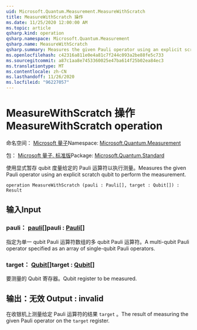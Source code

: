 ```yaml
---
uid: Microsoft.Quantum.Measurement.MeasureWithScratch
title: MeasureWithScratch 操作
ms.date: 11/25/2020 12:00:00 AM
ms.topic: article
qsharp.kind: operation
qsharp.namespace: Microsoft.Quantum.Measurement
qsharp.name: MeasureWithScratch
qsharp.summary: Measures the given Pauli operator using an explicit scratch qubit to perform the measurement.
ms.openlocfilehash: c42316a811e0e4a81c7f244c093a2be88fe5c733
ms.sourcegitcommit: a87c1aa8e7453360025e47ba614f25b02ea84ec3
ms.translationtype: MT
ms.contentlocale: zh-CN
ms.lasthandoff: 11/26/2020
ms.locfileid: "96227057"
---
```

# <a name="measurewithscratch-operation"></a><span data-ttu-id="1317c-102">MeasureWithScratch 操作</span><span class="sxs-lookup"><span data-stu-id="1317c-102">MeasureWithScratch operation</span></span>

<span data-ttu-id="1317c-103">命名空间： [Microsoft 量子](xref:Microsoft.Quantum.Measurement)</span><span class="sxs-lookup"><span data-stu-id="1317c-103">Namespace: [Microsoft.Quantum.Measurement](xref:Microsoft.Quantum.Measurement)</span></span>

<span data-ttu-id="1317c-104">包： [Microsoft 量子. 标准版](https://nuget.org/packages/Microsoft.Quantum.Standard)</span><span class="sxs-lookup"><span data-stu-id="1317c-104">Package: [Microsoft.Quantum.Standard](https://nuget.org/packages/Microsoft.Quantum.Standard)</span></span>


<span data-ttu-id="1317c-105">使用显式暂存 qubit 度量给定的 Pauli 运算符以执行测量。</span><span class="sxs-lookup"><span data-stu-id="1317c-105">Measures the given Pauli operator using an explicit scratch qubit to perform the measurement.</span></span>

```qsharp
operation MeasureWithScratch (pauli : Pauli[], target : Qubit[]) : Result
```


## <a name="input"></a><span data-ttu-id="1317c-106">输入</span><span class="sxs-lookup"><span data-stu-id="1317c-106">Input</span></span>

### <a name="pauli--pauli"></a><span data-ttu-id="1317c-107">pauli： [pauli](xref:microsoft.quantum.lang-ref.pauli)[]</span><span class="sxs-lookup"><span data-stu-id="1317c-107">pauli : [Pauli](xref:microsoft.quantum.lang-ref.pauli)[]</span></span>

<span data-ttu-id="1317c-108">指定为单一 qubit Pauli 运算符数组的多 qubit Pauli 运算符。</span><span class="sxs-lookup"><span data-stu-id="1317c-108">A multi-qubit Pauli operator specified as an array of single-qubit Pauli operators.</span></span>


### <a name="target--qubit"></a><span data-ttu-id="1317c-109">target： [Qubit](xref:microsoft.quantum.lang-ref.qubit)[]</span><span class="sxs-lookup"><span data-stu-id="1317c-109">target : [Qubit](xref:microsoft.quantum.lang-ref.qubit)[]</span></span>

<span data-ttu-id="1317c-110">要测量的 Qubit 寄存器。</span><span class="sxs-lookup"><span data-stu-id="1317c-110">Qubit register to be measured.</span></span>



## <a name="output--__invalidresult__"></a><span data-ttu-id="1317c-111">输出：__无效 <Result>__</span><span class="sxs-lookup"><span data-stu-id="1317c-111">Output : __invalid<Result>__</span></span>

<span data-ttu-id="1317c-112">在收银机上测量给定 Pauli 运算符的结果 `target` 。</span><span class="sxs-lookup"><span data-stu-id="1317c-112">The result of measuring the given Pauli operator on the `target` register.</span></span>